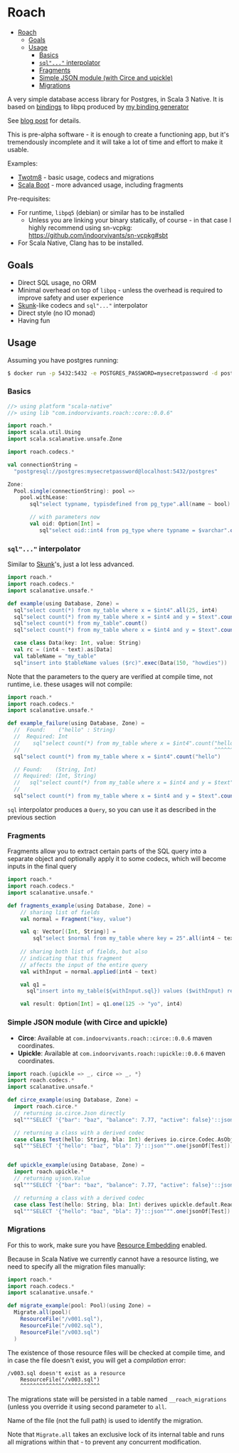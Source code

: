 # Roach

<!--toc:start-->
- [Roach](#roach)
  - [Goals](#goals)
  - [Usage](#usage)
    - [Basics](#basics)
    - [`sql"..."` interpolator](#sql-interpolator)
    - [Fragments](#fragments)
    - [Simple JSON module (with Circe and upickle)](#simple-json-module-with-circe-and-upickle)
    - [Migrations](#migrations)
<!--toc:end-->

A very simple database access library for Postgres, in Scala 3 Native.
It is based on [bindings](./module-core/src/main/scala/generated/libpq.scala) to libpq produced by 
[my binding generator](https://sn-bindgen.indoorvivants.com/)

See [blog post](https://blog.indoorvivants.com/2022-03-04-twotm8-part-2-postgres-and-openssl.html) for details.

This is pre-alpha software - it is enough to create a functioning app, but it's tremendously 
incomplete and it will take a lot of time and effort to make it usable.

Examples:
- [Twotm8](https://github.com/twotm8-com/twotm8.com/blob/main/app/src/main/scala/db.scala) - 
  basic usage, codecs and migrations
- [Scala Boot](https://github.com/indoorvivants/scala-boot/blob/main/mod/server/src/main/scala/Db.scala) - more advanced usage, including fragments

Pre-requisites:

- For runtime, `libpq5` (debian) or similar has to be installed 
   - Unless you are linking your binary statically, of course - in that case 
     I highly recommend using sn-vcpkg: https://github.com/indoorvivants/sn-vcpkg#sbt
- For Scala Native, Clang has to be installed.

## Goals 

- Direct SQL usage, no ORM
- Minimal overhead on top of `libpq` - unless the overhead is required to improve safety and 
  user experience
- [Skunk](https://github.com/typelevel/skunk)-like codecs and `sql"..."` interpolator
- Direct style (no IO monad)
- Having fun

## Usage

Assuming you have postgres running:

```bash 
$ docker run -p 5432:5432 -e POSTGRES_PASSWORD=mysecretpassword -d postgres
```


### Basics

```scala mdoc:compile-only
//> using platform "scala-native"
//> using lib "com.indoorvivants.roach::core::0.0.6"

import roach.*
import scala.util.Using
import scala.scalanative.unsafe.Zone

import roach.codecs.*

val connectionString =
  "postgresql://postgres:mysecretpassword@localhost:5432/postgres"

Zone:
  Pool.single(connectionString): pool => 
    pool.withLease:
       sql"select typname, typisdefined from pg_type".all(name ~ bool).foreach(println)

       // with parameters now
       val oid: Option[Int] = 
          sql"select oid::int4 from pg_type where typname = $varchar".one("bool", int4)
```

### `sql"..."` interpolator

Similar to [Skunk](https://tpolecat.github.io/skunk/tutorial/Query.html)'s, just a lot less advanced.

```scala mdoc:compile-only
import roach.*
import roach.codecs.*
import scalanative.unsafe.*

def example(using Database, Zone) = 
  sql"select count(*) from my_table where x = $int4".all(25, int4)
  sql"select count(*) from my_table where x = $int4 and y = $text".count(25 -> "hello")
  sql"select count(*) from my_table".count()
  sql"select count(*) from my_table where x = $int4 and y = $text".count(25 -> "hello")

  case class Data(key: Int, value: String)
  val rc = (int4 ~ text).as[Data]
  val tableName = "my_table"
  sql"insert into $tableName values ($rc)".exec(Data(150, "howdies"))
```

Note that the parameters to the query are verified at compile time, not runtime, 
i.e. these usages will not compile:

```scala mdoc:fail
import roach.*
import roach.codecs.*
import scalanative.unsafe.*

def example_failure(using Database, Zone) = 
  //  Found:    ("hello" : String)
  //  Required: Int
  //    sql"select count(*) from my_table where x = $int4".count("hello")
  //                                                             ^^^^^^^
  sql"select count(*) from my_table where x = $int4".count("hello")

  // Found:    (String, Int)
  // Required: (Int, String)
  //   sql"select count(*) from my_table where x = $int4 and y = $text".count("hello" -> 25)
  //                                                                          ^^^^^^^^^^^^^
  sql"select count(*) from my_table where x = $int4 and y = $text".count("hello" -> 25)
```

`sql` interpolator produces a `Query`, so you can use it as described in the previous section

### Fragments

Fragments allow you to extract certain parts of the 
SQL query into a separate object and optionally apply 
it to some codecs, which will become inputs in the final query

```scala mdoc:compile-only 
import roach.*
import roach.codecs.*
import scalanative.unsafe.*

def fragments_example(using Database, Zone) = 
    // sharing list of fields
    val normal = Fragment("key, value")

    val q: Vector[(Int, String)] = 
        sql"select $normal from my_table where key = 25".all(int4 ~ text)
    
    // sharing both list of fields, but also 
    // indicating that this fragment 
    // affects the input of the entire query
    val withInput = normal.applied(int4 ~ text)

    val q1 =
      sql"insert into my_table(${withInput.sql}) values ($withInput) returning key"

    val result: Option[Int] = q1.one(125 -> "yo", int4)
```

### Simple JSON module (with Circe and upickle)

- **Circe**: Available at `com.indoorvivants.roach::circe::0.0.6` maven coordinates.
- **Upickle**: Available at `com.indoorvivants.roach::upickle::0.0.6` maven coordinates.

```scala mdoc:compile-only
import roach.{upickle => _, circe => _, *}
import roach.codecs.*
import scalanative.unsafe.*

def circe_example(using Database, Zone) = 
  import roach.circe.*
  // returning io.circe.Json directly
  sql"""SELECT '{"bar": "baz", "balance": 7.77, "active": false}'::json""".one(json)

  // returning a class with a derived codec
  case class Test(hello: String, bla: Int) derives io.circe.Codec.AsObject
  sql"""SELECT '{"hello": "baz", "bla": 7}'::json""".one(jsonOf[Test])


def upickle_example(using Database, Zone) = 
  import roach.upickle.*
  // returning ujson.Value
  sql"""SELECT '{"bar": "baz", "balance": 7.77, "active": false}'::json""".one(json)

  // returning a class with a derived codec
  case class Test(hello: String, bla: Int) derives upickle.default.ReadWriter
  sql"""SELECT '{"hello": "baz", "bla": 7}'::json""".one(jsonOf[Test])
```


### Migrations

For this to work, make sure you have [Resource Embedding](https://scala-native.org/en/stable/lib/javalib.html?highlight=resources#embedding-resources) enabled.

Because in Scala Native we currently cannot have a resource listing, we need to specify all the migration files manually:

```scala mdoc:compile-only
import roach.*
import roach.codecs.*
import scalanative.unsafe.*

def migrate_example(pool: Pool)(using Zone) = 
  Migrate.all(pool)(
    ResourceFile("/v001.sql"),
    ResourceFile("/v002.sql"),
    ResourceFile("/v003.sql")
  )
```

The existence of those resource files will be checked at compile time, and in case the file doesn't exist, you will get a _compilation_ error:

```
/v003.sql doesn't exist as a resource
    ResourceFile("/v003.sql")
    ^^^^^^^^^^^^^^^^^^^^^^^^^
```

The migrations state will be persisted in a table named `__roach_migrations` (unless you override it using second parameter to `all`. 

Name of the file (not the full path) is used to identify the migration.

Note that `Migrate.all` takes an exclusive lock of its internal table and runs all migrations within that - to prevent any concurrent modification.
